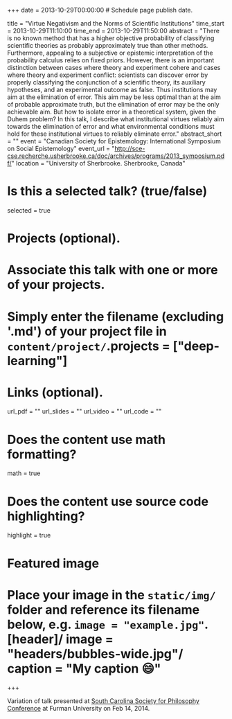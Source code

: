 +++
date = 2013-10-29T00:00:00  # Schedule page publish date.

title = "Virtue Negativism and the Norms of Scientific Institutions"
time_start = 2013-10-29T11:10:00
time_end = 2013-10-29T11:50:00
abstract = "There is no known method that has a higher objective probability of classifying scientific theories as probably approximately true than other methods. Furthermore, appealing to a subjective or epistemic interpretation of the probability calculus relies on fixed priors. However, there is an important distinction between cases where theory and experiment cohere and cases where theory and experiment conflict: scientists can discover error by properly classifying the conjunction of a scientific theory, its auxiliary hypotheses, and an experimental outcome as false. Thus institutions may aim at the elimination of error. This aim may be less optimal than at the aim of probable approximate truth, but the elimination of error may be the only achievable aim. But how to isolate error in a theoretical system, given the Duhem problem? In this talk, I describe what institutional virtues reliably aim towards the elimination of error and what environmental conditions must hold for these institutional virtues to reliably eliminate error."
abstract_short = ""
event = "Canadian Society for Epistemology: International Symposium on Social Epistemology"
event_url = "http://sce-cse.recherche.usherbrooke.ca/doc/archives/programs/2013_symposium.pdf/"
location = "University of Sherbrooke. Sherbrooke, Canada"

# Is this a selected talk? (true/false)
selected = true

# Projects (optional).
#   Associate this talk with one or more of your projects.
#   Simply enter the filename (excluding '.md') of your project file in `content/project/`.projects = ["deep-learning"]

# Links (optional).
url_pdf = ""
url_slides = ""
url_video = ""
url_code = ""

# Does the content use math formatting?
math = true

# Does the content use source code highlighting?
highlight = true

# Featured image
# Place your image in the `static/img/` folder and reference its filename below, e.g. `image = "example.jpg"`.[header]/ image = "headers/bubbles-wide.jpg"/ caption = "My caption :smile:"

+++

Variation of talk presented at <a href="http://www2.furman.edu/academics/philosophy/Pages/SCSP-Conference.aspx">South Carolina Society for Philosophy Conference</a> at Furman University on Feb 14, 2014.
